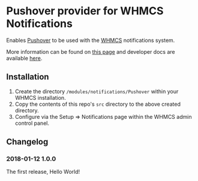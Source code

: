 # Pushover provider for WHMCS Notifications

Enables [Pushover](https://pushover.net) to be used with the [WHMCS](https://www.whmcs.com) notifications system.

More information can be found on [this page](https://docs.whmcs.com/Notifications) and developer docs are available [here](https://developers.whmcs.com/notification-providers/).

## Installation

1. Create the directory `/modules/notifications/Pushover` within your WHMCS installation.
2. Copy the contents of this repo's `src` directory to the above created directory.
3. Configure via the Setup => Notifications page within the WHMCS admin control panel.

## Changelog

### 2018-01-12 1.0.0

The first release, Hello World!